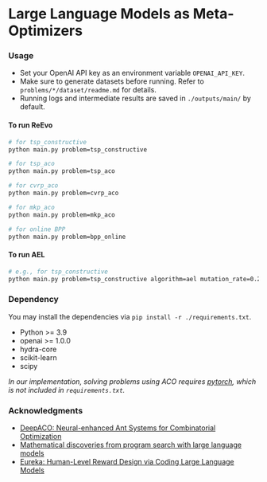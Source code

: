 # Large Language Models as Meta-Optimizers


### Usage

- Set your OpenAI API key as an environment variable `OPENAI_API_KEY`.
- Make sure to generate datasets before running. Refer to `problems/*/dataset/readme.md` for details.
- Running logs and intermediate results are saved in `./outputs/main/` by default.

#### To run ReEvo
```bash
# for tsp_constructive
python main.py problem=tsp_constructive

# for tsp_aco
python main.py problem=tsp_aco

# for cvrp_aco
python main.py problem=cvrp_aco

# for mkp_aco
python main.py problem=mkp_aco

# for online BPP
python main.py problem=bpp_online
```

#### To run AEL
```bash
# e.g., for tsp_constructive
python main.py problem=tsp_constructive algorithm=ael mutation_rate=0.2
```


### Dependency

You may install the dependencies via `pip install -r ./requirements.txt`.

- Python >= 3.9
- openai >= 1.0.0
- hydra-core
- scikit-learn
- scipy

*In our implementation, solving problems using ACO requires [pytorch](https://pytorch.org/), which is not included in `requirements.txt`.*

### Acknowledgments
- [DeepACO: Neural-enhanced Ant Systems for Combinatorial Optimization](https://github.com/henry-yeh/DeepACO)
- [Mathematical discoveries from program search with large language models](https://github.com/google-deepmind/funsearch)
- [Eureka: Human-Level Reward Design via Coding Large Language Models](https://github.com/eureka-research/Eureka)